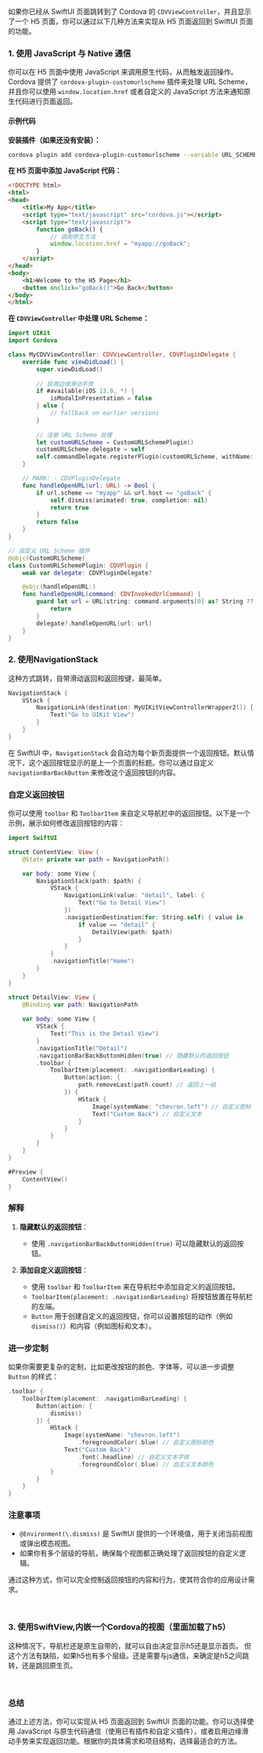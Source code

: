 如果你已经从 SwiftUI 页面跳转到了 Cordova 的 `CDVViewController`，并且显示了一个 H5 页面，你可以通过以下几种方法来实现从 H5 页面返回到 SwiftUI 页面的功能。

### 1. 使用 JavaScript 与 Native 通信

你可以在 H5 页面中使用 JavaScript 来调用原生代码，从而触发返回操作。Cordova 提供了 `cordova-plugin-customurlscheme` 插件来处理 URL Scheme，并且你可以使用 `window.location.href` 或者自定义的 JavaScript 方法来通知原生代码进行页面返回。

#### 示例代码

**安装插件（如果还没有安装）：**

```sh
cordova plugin add cordova-plugin-customurlscheme --variable URL_SCHEME=myapp
```

**在 H5 页面中添加 JavaScript 代码：**

```html
<!DOCTYPE html>
<html>
<head>
    <title>My App</title>
    <script type="text/javascript" src="cordova.js"></script>
    <script type="text/javascript">
        function goBack() {
            // 调用原生方法
            window.location.href = "myapp://goBack";
        }
    </script>
</head>
<body>
    <h1>Welcome to the H5 Page</h1>
    <button onclick="goBack()">Go Back</button>
</body>
</html>
```

**在 `CDVViewController` 中处理 URL Scheme：**

```swift
import UIKit
import Cordova

class MyCDVViewController: CDVViewController, CDVPluginDelegate {
    override func viewDidLoad() {
        super.viewDidLoad()
        
        // 启用边缘滑动手势
        if #available(iOS 13.0, *) {
            isModalInPresentation = false
        } else {
            // Fallback on earlier versions
        }
        
        // 注册 URL Scheme 处理
        let customURLScheme = CustomURLSchemePlugin()
        customURLScheme.delegate = self
        self.commandDelegate.registerPlugin(customURLScheme, withName: "CustomURLScheme")
    }

    // MARK: - CDVPluginDelegate
    func handleOpenURL(url: URL) -> Bool {
        if url.scheme == "myapp" && url.host == "goBack" {
            self.dismiss(animated: true, completion: nil)
            return true
        }
        return false
    }
}

// 自定义 URL Scheme 插件
@objc(CustomURLScheme)
class CustomURLSchemePlugin: CDVPlugin {
    weak var delegate: CDVPluginDelegate?

    @objc(handleOpenURL:)
    func handleOpenURL(command: CDVInvokedUrlCommand) {
        guard let url = URL(string: command.arguments[0] as? String ?? "") else {
            return
        }
        delegate?.handleOpenURL(url: url)
    }
}
```

### 2. 使用NavigationStack
这种方式跳转，自带滑动返回和返回按键，最简单。
```swift
NavigationStack {
    VStack {
        NavigationLink(destination: MyUIKitViewControllerWrapper2()) {
            Text("Go to UIKit View")
        }
    }
}
```
在 SwiftUI 中，`NavigationStack` 会自动为每个新页面提供一个返回按钮。默认情况下，这个返回按钮显示的是上一个页面的标题。你可以通过自定义 `navigationBarBackButton` 来修改这个返回按钮的内容。

### 自定义返回按钮

你可以使用 `toolbar` 和 `ToolbarItem` 来自定义导航栏中的返回按钮。以下是一个示例，展示如何修改返回按钮的内容：

```swift
import SwiftUI

struct ContentView: View {
    @State private var path = NavigationPath()

    var body: some View {
        NavigationStack(path: $path) {
            VStack {
                NavigationLink(value: "detail", label: {
                    Text("Go to Detail View")
                })
                .navigationDestination(for: String.self) { value in
                    if value == "detail" {
                        DetailView(path: $path)
                    }
                }
            }
            .navigationTitle("Home")
        }
    }
}

struct DetailView: View {
    @Binding var path: NavigationPath
    
    var body: some View {
        VStack {
            Text("This is the Detail View")
        }
        .navigationTitle("Detail")
        .navigationBarBackButtonHidden(true) // 隐藏默认的返回按钮
        .toolbar {
            ToolbarItem(placement: .navigationBarLeading) {
                Button(action: {
                    path.removeLast(path.count) // 返回上一级
                }) {
                    HStack {
                        Image(systemName: "chevron.left") // 自定义图标
                        Text("Custom Back") // 自定义文本
                    }
                }
            }
        }
    }
}

#Preview {
    ContentView()
}
```

### 解释

1. **隐藏默认的返回按钮**：
   - 使用 `.navigationBarBackButtonHidden(true)` 可以隐藏默认的返回按钮。

2. **添加自定义返回按钮**：
   - 使用 `toolbar` 和 `ToolbarItem` 来在导航栏中添加自定义的返回按钮。
   - `ToolbarItem(placement: .navigationBarLeading)` 将按钮放置在导航栏的左端。
   - `Button` 用于创建自定义的返回按钮，你可以设置按钮的动作（例如 `dismiss()`）和内容（例如图标和文本）。

### 进一步定制

如果你需要更复杂的定制，比如更改按钮的颜色、字体等，可以进一步调整 `Button` 的样式：

```swift
.toolbar {
    ToolbarItem(placement: .navigationBarLeading) {
        Button(action: {
            dismiss()
        }) {
            HStack {
                Image(systemName: "chevron.left")
                    .foregroundColor(.blue) // 自定义图标颜色
                Text("Custom Back")
                    .font(.headline) // 自定义文本字体
                    .foregroundColor(.blue) // 自定义文本颜色
            }
        }
    }
}
```

### 注意事项

- `@Environment(\.dismiss)` 是 SwiftUI 提供的一个环境值，用于关闭当前视图或弹出模态视图。
- 如果你有多个层级的导航，确保每个视图都正确处理了返回按钮的自定义逻辑。

通过这种方式，你可以完全控制返回按钮的内容和行为，使其符合你的应用设计需求。

<br>

### 3. 使用SwiftView,内嵌一个Cordova的视图（里面加载了h5）
这种情况下，导航栏还是原生自带的，就可以自由决定显示h5还是显示首页。
但这个方法有缺陷，如果h5也有多个层级。还是需要与js通信，来确定是h5之间跳转，还是跳回原生页。

<br>

### 总结

通过上述方法，你可以实现从 H5 页面返回到 SwiftUI 页面的功能。你可以选择使用 JavaScript 与原生代码通信（使用已有插件和自定义插件），或者启用边缘滑动手势来实现返回功能。根据你的具体需求和项目结构，选择最适合的方法。